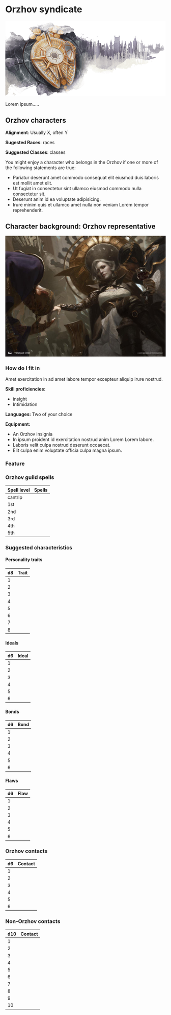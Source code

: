 # Orzhov syndicate

![emblem](../resources/images/orzhov/emblem.png)

Lorem ipsum.....

## Orzhov characters

**Alignment**: Usually X, often Y

**Sugested Races**: races

**Suggested Classes**: classes

You might enjoy a character who belongs in the Orzhov if one or more of the
following statements are true:

* Pariatur deserunt amet commodo consequat elit eiusmod duis laboris est mollit amet elit.
* Ut fugiat in consectetur sint ullamco eiusmod commodo nulla consectetur sit.
* Deserunt anim id ea voluptate adipisicing.
* Irure minim quis et ullamco amet nulla non veniam Lorem tempor reprehenderit.

## Character background: Orzhov representative

![guildMember](../resources/images/orzhov/member.jpg)

### How do I fit in

Amet exercitation in ad amet labore tempor excepteur aliquip irure nostrud.

**Skill proficiencies:**

* insight
* Intimidation

**Languages:**
Two of your choice

**Equipment:**

* An Orzhov insignia
* In ipsum proident id exercitation nostrud anim Lorem Lorem labore.
* Laboris velit culpa nostrud deserunt occaecat.
* Elit culpa enim voluptate officia culpa magna ipsum.

### Feature

### Orzhov guild spells

| **Spell level** | **Spells** |
| --------------- | ---------- |
| cantrip         |
| 1st             |
| 2nd             |
| 3rd             |
| 4th             |
| 5th             |

### Suggested characteristics

#### Personality traits

| **d8** | **Trait** |
| ------ | --------- |
| 1      |
| 2      |
| 3      |
| 4      |
| 5      |
| 6      |
| 7      |
| 8      |

#### Ideals

| **d6** | **Ideal** |
| ------ | --------- |
| 1      |
| 2      |
| 3      |
| 4      |
| 5      |
| 6      |

#### Bonds

| **d6** | **Bond** |
| ------ | -------- |
| 1      |
| 2      |
| 3      |
| 4      |
| 5      |
| 6      |

#### Flaws

| **d6** | **Flaw** |
| ------ | -------- |
| 1      |
| 2      |
| 3      |
| 4      |
| 5      |
| 6      |

### Orzhov contacts

| **d6** | **Contact** |
| ------ | ----------- |
| 1      |
| 2      |
| 3      |
| 4      |
| 5      |
| 6      |

### Non-Orzhov contacts

| **d10** | **Contact** |
| ------- | ----------- |
| 1       |
| 2       |
| 3       |
| 4       |
| 5       |
| 6       |
| 7       |
| 8       |
| 9       |
| 10      |
